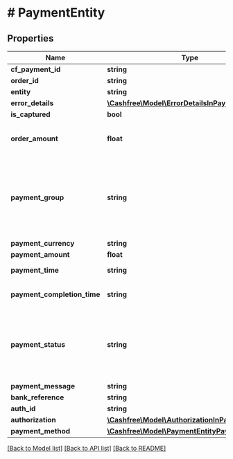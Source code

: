 # # PaymentEntity

## Properties

Name | Type | Description | Notes
------------ | ------------- | ------------- | -------------
**cf_payment_id** | **string** |  | [optional]
**order_id** | **string** |  | [optional]
**entity** | **string** |  | [optional]
**error_details** | [**\Cashfree\Model\ErrorDetailsInPaymentsEntity**](ErrorDetailsInPaymentsEntity.md) |  | [optional]
**is_captured** | **bool** |  | [optional]
**order_amount** | **float** | Order amount can be different from payment amount if you collect service fee from the customer | [optional]
**payment_group** | **string** | Type of payment group. One of [&#39;prepaid_card&#39;, &#39;upi_ppi_offline&#39;, &#39;cash&#39;, &#39;upi_credit_card&#39;, &#39;paypal&#39;, &#39;net_banking&#39;, &#39;cardless_emi&#39;, &#39;credit_card&#39;, &#39;bank_transfer&#39;, &#39;pay_later&#39;, &#39;debit_card_emi&#39;, &#39;debit_card&#39;, &#39;wallet&#39;, &#39;upi_ppi&#39;, &#39;upi&#39;, &#39;credit_card_emi&#39;] | [optional]
**payment_currency** | **string** |  | [optional]
**payment_amount** | **float** |  | [optional]
**payment_time** | **string** | This is the time when the payment was initiated | [optional]
**payment_completion_time** | **string** | This is the time when the payment reaches its terminal state | [optional]
**payment_status** | **string** | The transaction status can be one of  [\&quot;SUCCESS\&quot;, \&quot;NOT_ATTEMPTED\&quot;, \&quot;FAILED\&quot;, \&quot;USER_DROPPED\&quot;, \&quot;VOID\&quot;, \&quot;CANCELLED\&quot;, \&quot;PENDING\&quot;] | [optional]
**payment_message** | **string** |  | [optional]
**bank_reference** | **string** |  | [optional]
**auth_id** | **string** |  | [optional]
**authorization** | [**\Cashfree\Model\AuthorizationInPaymentsEntity**](AuthorizationInPaymentsEntity.md) |  | [optional]
**payment_method** | [**\Cashfree\Model\PaymentEntityPaymentMethod**](PaymentEntityPaymentMethod.md) |  | [optional]

[[Back to Model list]](../../README.md#models) [[Back to API list]](../../README.md#endpoints) [[Back to README]](../../README.md)
